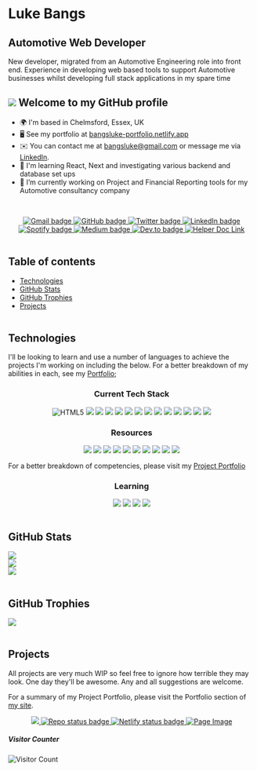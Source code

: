 <!-- **bangsluke/bangsluke** is a ✨ _special_ ✨ repository because its `README.md` (this file) appears on your GitHub profile. -->

# Luke Bangs

## Automotive Web Developer

New developer, migrated from an Automotive Engineering role into front end. Experience in developing web based tools to support Automotive businesses whilst developing full stack applications in my spare time

## ![](https://user-images.githubusercontent.com/18350557/176309783-0785949b-9127-417c-8b55-ab5a4333674e.gif) Welcome to my GitHub profile

* 🌍 I'm based in Chelmsford, Essex, UK
* 🖥️ See my portfolio at <a href="https://bangsluke-portfolio.netlify.app/" target="_blank">bangsluke-portfolio.netlify.app</a>
* ✉️ You can contact me at [bangsluke@gmail.com](mailto:bangsluke@gmail.com) or message me via [LinkedIn](https://www.linkedin.com/in/bangsluke/).
* 🧠 I'm learning React, Next and investigating various backend and database set ups
* 🔭 I’m currently working on Project and Financial Reporting tools for my Automotive consultancy company

<br>

<!-- Badges -->
<p align="center">
  <!-- Gmail -->
  <a href="mailto:bangsluke@gmail.com">
    <img src="https://img.shields.io/badge/Gmail-D14836?style=for-the-badge&logo=gmail&logoColor=white" alt="Gmail badge">
  </a>
  <!-- GitHub -->
  <a href="https://github.com/bangsluke?tab=repositories">
    <img src="https://img.shields.io/badge/GitHub-12100E?style=for-the-badge&logo=GitHub&logoColor=white" alt="GitHub badge">
  </a>
  <!-- Twitter -->
  <a href="http://twitter.com/bangsluke">
    <img src="https://img.shields.io/twitter/follow/bangsluke?label=Twitter&logo=twitter&style=for-the-badge" alt="Twitter badge" />
  </a>
  <!-- LinkedIn -->
  <a href="https://www.linkedin.com/in/bangsluke/">
    <img src="https://img.shields.io/badge/LinkedIn-0077B5?style=for-the-badge&logo=linkedin&logoColor=white" alt="LinkedIn badge">
  </a>
  <!-- Spotify -->
  <a href="https://open.spotify.com/user/11169341890">
    <img src="https://img.shields.io/badge/Spotify-1ED760?&style=for-the-badge&logo=spotify&logoColor=white" alt="Spotify badge">
  </a>
  <!-- Medium -->
  <a href="https://dev.to/bangsluke">
    <img src="https://img.shields.io/badge/Medium-12100E?style=for-the-badge&logo=medium&logoColor=white" alt="Medium badge">
  </a>
  <!-- Dev.to -->
  <a href="https://dev.to/bangsluke">
    <img src="https://img.shields.io/badge/dev.to-0A0A0A?style=for-the-badge&logo=dev.to&logoColor=white" alt="Dev.to badge">
  </a>
  <!-- Helper Doc -->
  <a href="https://github.com/bangsluke/bangsluke.github.io/blob/main/HelperDoc.md">
    <img src="https://img.shields.io/badge/Helper-Doc-b515d6?style=for-the-badge&logo=doc&logoColor=white" alt="Helper Doc Link">
  </a>
</p>

<img src="https://tse4.mm.bing.net/th?id=OIP.YYSYW_-wx2FcjSFva-kq7gHaCm&pid=Api" width="1000" height="2">

## Table of contents

- [Technologies](#technologies)
- [GitHub Stats](#github-stats)
- [GitHub Trophies](#github-trophies)
- [Projects](#projects)

<img src="https://tse4.mm.bing.net/th?id=OIP.YYSYW_-wx2FcjSFva-kq7gHaCm&pid=Api" width="1000" height="2">

## Technologies

I'll be looking to learn and use a number of languages to achieve the projects I'm working on including the below. For a better breakdown of my abilities in each, see my <a href="https://bangsluke-portfolio.netlify.app/" target="_blank">Portfolio</a>;

<!-- Language Badges -->
<h3 align="center">Current Tech Stack</h3>
<p align="center">
  <img src="https://img.shields.io/badge/HTML5-E34F26?style=for-the-badge&logo=html5&logoColor=white" alt="HTML5">
  <img src="https://img.shields.io/badge/CSS3-1572B6?style=for-the-badge&logo=css3&logoColor=white">
  <img src="https://img.shields.io/badge/JavaScript-F7DF1E?style=for-the-badge&logo=javascript&logoColor=black">
  <img src="https://img.shields.io/badge/React-20232A?style=for-the-badge&logo=react&logoColor=61DAFB">
  <img src="https://img.shields.io/badge/TypeScript-007ACC?style=for-the-badge&logo=typescript&logoColor=white">
  <img src="https://img.shields.io/badge/Next-black?style=for-the-badge&logo=next.js&logoColor=white">
  <img src="https://img.shields.io/badge/Neo4j-008CC1?style=for-the-badge&logo=neo4j&logoColor=white">
  <img src="https://img.shields.io/badge/-GraphQL-E10098?style=for-the-badge&logo=graphql&logoColor=white">
  <img src="https://img.shields.io/badge/Node.js-43853D?style=for-the-badge&logo=node.js&logoColor=white">
  <img src="https://img.shields.io/badge/MySQL-00000F?style=for-the-badge&logo=mysql&logoColor=white">
  <img src="https://img.shields.io/badge/jquery-%230769AD.svg?style=for-the-badge&logo=jquery&logoColor=white">
  <img src="https://img.shields.io/badge/Java-007396.svg?style=for-the-badge&logo=Java&logoColor=white">
  <img src="https://img.shields.io/badge/Flask-%23000.svg?style=for-the-badge&logo=flask&logoColor=white">
  <img src="https://img.shields.io/badge/-ApolloGraphQL-311C87?style=for-the-badge&logo=apollo-graphql">
  <br>
</p>

<!-- Resources Badges -->
<h3 align="center">Resources</h3>
<p align="center">
  <img src="https://img.shields.io/badge/netlify-%23000000.svg?style=for-the-badge&logo=netlify&logoColor=#00C7B7">
  <img src="https://img.shields.io/badge/azure-%230072C6.svg?style=for-the-badge&logo=azure-devops&logoColor=white">
  <img src="https://img.shields.io/badge/Google%20Cloud-%234285F4.svg?style=for-the-badge&logo=google-cloud&logoColor=white">
  <img src="https://img.shields.io/badge/figma-%23F24E1E.svg?style=for-the-badge&logo=figma&logoColor=white">
  <img src="https://img.shields.io/badge/Postman-FF6C37?style=for-the-badge&logo=postman&logoColor=white">
  <img src="https://img.shields.io/badge/ESLint-4B3263?style=for-the-badge&logo=eslint&logoColor=white">
  <img src="https://img.shields.io/badge/Microsoft_Office-D83B01?style=for-the-badge&logo=microsoft-office&logoColor=white">
  <img src="https://img.shields.io/badge/Microsoft_Excel-217346?style=for-the-badge&logo=microsoft-excel&logoColor=white">
  <img src="https://img.shields.io/badge/Trello-%23026AA7.svg?style=for-the-badge&logo=Trello&logoColor=white">
  <img src="https://img.shields.io/badge/Canva-%2300C4CC.svg?style=for-the-badge&logo=Canva&logoColor=white">
  <br>
</p>

For a better breakdown of competencies, please visit my <a href="https://bangsluke-portfolio.netlify.app/" target="_blank">Project Portfolio</a>

<h3 align="center">Learning</h3>
<p align="center">
  <img src="https://img.shields.io/badge/nestjs-%23E0234E.svg?style=for-the-badge&logo=nestjs&logoColor=white">
  <img src="https://img.shields.io/badge/Sass-CC6699?style=for-the-badge&logo=sass&logoColor=white">
  <img src="https://img.shields.io/badge/React_Native-20232A?style=for-the-badge&logo=react&logoColor=61DAFBk">
  <img src="https://img.shields.io/badge/Flutter-%2302569B.svg?style=for-the-badge&logo=Flutter&logoColor=white">
  <br>
</p>

<img src="https://tse4.mm.bing.net/th?id=OIP.YYSYW_-wx2FcjSFva-kq7gHaCm&pid=Api" width="1000" height="2">

## GitHub Stats

<!-- Profile built using https://gprm.itsvg.in/ -->

<!-- Most Used Languages -->
![](https://github-readme-stats.vercel.app/api?username=bangsluke&theme=city_light&hide_border=false&include_all_commits=true&count_private=true&hide=issues,contribs)<br/>
![](https://github-readme-streak-stats.herokuapp.com/?user=bangsluke&theme=city_light&hide_border=false)<br/>
![](https://github-readme-stats.vercel.app/api/top-langs/?username=bangsluke&theme=city_light&hide_border=false&include_all_commits=true&count_private=true&layout=compact)

<img src="https://tse4.mm.bing.net/th?id=OIP.YYSYW_-wx2FcjSFva-kq7gHaCm&pid=Api" width="1000" height="2">

## GitHub Trophies

![](https://github-profile-trophy.vercel.app/?username=bangsluke&theme=radical&no-frame=false&no-bg=false&margin-w=4)

<img src="https://tse4.mm.bing.net/th?id=OIP.YYSYW_-wx2FcjSFva-kq7gHaCm&pid=Api" width="1000" height="2">

## Projects

All projects are very much WIP so feel free to ignore how terrible they may look. One day they'll be awesome. Any and all suggestions are welcome.

For a summary of my Project Portfolio, please visit the Portfolio section of <a href="https://bangsluke-portfolio.netlify.app/" target="_blank">my site</a>.

<!-- Project Badges and Image -->
<p align="center">
  <a href="https://bangsluke-portfolio.netlify.app/" alt="Stable release version badge">
    <img src="https://img.shields.io/badge/version-0.1.0-blue)" />
  </a>
  <a href="https://bangsluke-portfolio.netlify.app/">
    <img src="https://img.shields.io/badge/Repo_Status-Active-informational?style=flat&logo=LOGO_NAME&logoColor=white&color=2bbc8a)" alt="Repo status badge" />
  </a>
  <a href="https://bangsluke-portfolio.netlify.app/">
    <img src="https://api.netlify.com/api/v1/badges/74382ffe-3ab7-4286-b952-4f39139e869c/deploy-status" alt="Netlify status badge" />
  </a>

  <a href="https://bangsluke-portfolio.netlify.app/">
    <img src="https://user-images.githubusercontent.com/61457009/174317739-4625d14d-7b5e-4609-b5c7-a342162e7a09.png" alt="Page Image" width="auto" />
  </a>
</p>

##### Visitor Counter

![Visitor Count](https://profile-counter.glitch.me/bangsluke/count.svg)
